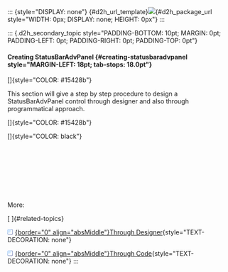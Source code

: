::: {style="DISPLAY: none"}
[](ms-xhelp:///?Id=d2h_url_template){#d2h_url_template}![](!package_url!){#d2h_package_url style="WIDTH: 0px; DISPLAY: none; HEIGHT: 0px"}
:::

::: {.d2h_secondary_topic style="PADDING-BOTTOM: 10pt; MARGIN: 0pt; PADDING-LEFT: 0pt; PADDING-RIGHT: 0pt; PADDING-TOP: 0pt"}
#### Creating StatusBarAdvPanel {#creating-statusbaradvpanel style="MARGIN-LEFT: 18pt; tab-stops: 18.0pt"}

[]{style="COLOR: #15428b"} 

This section will give a step by step procedure to design a StatusBarAdvPanel control through designer and also through programmatical approach.

[]{style="COLOR: #15428b"} 

[]{style="COLOR: black"} 

 

 

 

 

More:

[ ]{#related-topics}

[![](button.gif){border="0" align="absMiddle"}Through Designer](ms-xhelp:///?Id=1015443c-b0d8-46dc-92b9-4d3a946622d6){style="TEXT-DECORATION: none"}

[![](button.gif){border="0" align="absMiddle"}Through Code](ms-xhelp:///?Id=56d2db73-ea45-47e1-a46a-08d705992983){style="TEXT-DECORATION: none"}
:::
